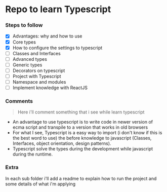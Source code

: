 # Repo to learn Typescript

### Steps to follow

- [x] Advantages: why and how to use
- [x] Core types
- [x] How to configure the settings to typescript
- [ ] Classes and Interfaces
- [ ] Advanced types
- [ ] Generic types
- [ ] Decorators on typescript
- [ ] Project with Typescript
- [ ] Namespace and modules
- [ ] Implement knowledge with ReactJS

### Comments

> Here i'll comment something that i see while learn typescript

- An advantage to use typescript is to write code in newer version of ecma script and transpile to a version that works in old browsers
- For what I see, Typescript is a easy way to import (i don't know if this is the best word to use) the before knowledge to javascript (Classes, Interfaces, object orientation, design patterns).
- Typescript solve the types during the development while javascript during the runtime.

### Extra

In each sub folder i'll add a readme to explain how to run the project and some details of what i'm applying
